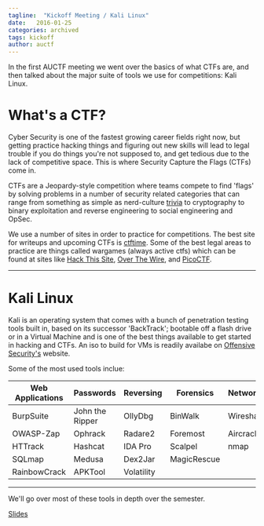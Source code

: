 ```yaml
---
tagline:  "Kickoff Meeting / Kali Linux"
date:   2016-01-25
categories: archived
tags: kickoff
author: auctf
---
```


In the first AUCTF meeting we went over the basics of what CTFs are, and then talked about the major suite of tools we use for competitions: Kali Linux.

# What's a CTF?

Cyber Security is one of the fastest growing career fields right now, but getting practice hacking things and figuring out new skills will lead to legal trouble if you do things you're not supposed to, and get tedious due to the lack of
competitive space. This is where Security Capture the Flags (CTFs) come in. 

CTFs are a Jeopardy-style competition where teams compete to find 'flags' by solving problems in a number of security related categories that can range from something as simple as nerd-culture [trivia][hack-the-planet] to cryptography to binary exploitation and reverse engineering to social engineering and OpSec.

We use a number of sites in order to practice for competitions. The best site for writeups and upcoming CTFs is [ctftime][ctftime]. Some of the best legal areas to practice are things called wargames (always active ctfs) which can be found at sites like [Hack This Site][hackthissite], [Over The Wire][overthewire], and [PicoCTF][picoctf].

---

# Kali Linux

Kali is an operating system that comes with a bunch of penetration testing tools built in, based on its successor 'BackTrack'; bootable off a flash drive or in a Virtual Machine and is one of the best things available to get started in hacking and CTFs. An iso to build for VMs is readily availabe on [Offensive Security's][offensive] website.

Some of the most used tools inclue:

| Web Applications | Passwords       | Reversing  | Forensics   | Networks/Wireless |
| ---------------- | --------------- | ---------- | ----------- | ----------------- |
| BurpSuite        | John the Ripper | OllyDbg    | BinWalk     | Wireshark         |
| OWASP-Zap        | Ophrack         | Radare2    | Foremost    | Aircrack-ng       |
| HTTrack          | Hashcat         | IDA Pro    | Scalpel     | nmap              |
| SQLmap           | Medusa          | Dex2Jar    | MagicRescue |
| RainbowCrack     | APKTool         | Volatility |

  
---  
  
We'll go over most of these tools in depth over the semester.

[Slides](/assets/powerpoints/KaliPresentation.odp)

[hack-the-planet]: http://d.ibtimes.co.uk/en/full/1415646/hack-planet-2014-year-hackers-took-control.png?w=736
[ctftime]: https://ctftime.org
[hackthissite]: https://www.hackthissite.org/
[overthewire]: http://overthewire.org/wargames/
[picoctf]: https://picoctf.com/problems
[offensive]: https://www.offensive-security.com/kali-linux-vmware-virtualbox-image-download/